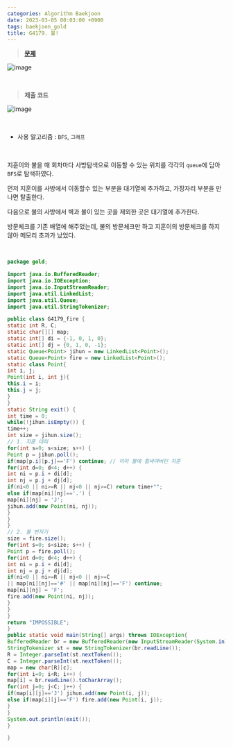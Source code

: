 ```yaml
---
categories: Algorithm Baekjoon
date: 2023-03-05 00:03:00 +0900
tags: baekjoon_gold
title: G4179. 불!
---
```


> **[문제](https://www.acmicpc.net/problem/4179)**

![image](https://user-images.githubusercontent.com/80896077/229779095-1acfff43-bc18-4a91-9ad1-b830b41e9821.png)

<br>

> **제출 코드**

![image](https://user-images.githubusercontent.com/80896077/229779117-7f96265d-4354-4063-b187-2d768953d71a.png)

<br>

- 사용 알고리즘 : `BFS`, `그래프`

<br>

지훈이와 불을 매 회차마다 사방탐색으로 이동할 수 있는 위치를 각각의 `queue`에 담아 `BFS`로 탐색하였다.

먼저 지훈이를 사방에서 이동할수 있는 부분을 대기열에 추가하고, 가장자리 부분을 만나면 탈출한다.

다음으로 불의 사방에서 벽과 불이 있는 곳을 제외한 곳은 대기열에 추가한다.

방문체크를 기존 배열에 해주었는데, 불의 방문체크만 하고 지훈이의 방문체크를 하지 않아 메모리 초과가 났었다.

<br>

```java
package gold;

import java.io.BufferedReader;
import java.io.IOException;
import java.io.InputStreamReader;
import java.util.LinkedList;
import java.util.Queue;
import java.util.StringTokenizer;

public class G4179_fire {
static int R, C;
static char[][] map;
static int[] di = {-1, 0, 1, 0};
static int[] dj = {0, 1, 0, -1};
static Queue<Point> jihun = new LinkedList<Point>();
static Queue<Point> fire = new LinkedList<Point>();
static class Point{
int i, j;
Point(int i, int j){
this.i = i;
this.j = j;
}
}
static String exit() {
int time = 0;
while(!jihun.isEmpty()) {
time++;
int size = jihun.size();
// 1. 지훈 대피
for(int s=0; s<size; s++) {
Point p = jihun.poll();
if(map[p.i][p.j]=='F') continue; // 이미 불에 휩싸여버린 지훈
for(int d=0; d<4; d++) {
int ni = p.i + di[d];
int nj = p.j + dj[d];
if(ni<0 || ni>=R || nj<0 || nj>=C) return time+"";
else if(map[ni][nj]=='.') {
map[ni][nj] = 'J';
jihun.add(new Point(ni, nj));
}
}
}
// 2. 불 번지기
size = fire.size();
for(int s=0; s<size; s++) {
Point p = fire.poll();
for(int d=0; d<4; d++) {
int ni = p.i + di[d];
int nj = p.j + dj[d];
if(ni<0 || ni>=R || nj<0 || nj>=C
|| map[ni][nj]=='#' || map[ni][nj]=='F') continue;
map[ni][nj] = 'F';
fire.add(new Point(ni, nj));
}
}
}
return "IMPOSSIBLE";
}
public static void main(String[] args) throws IOException{
BufferedReader br = new BufferedReader(new InputStreamReader(System.in));
StringTokenizer st = new StringTokenizer(br.readLine());
R = Integer.parseInt(st.nextToken());
C = Integer.parseInt(st.nextToken());
map = new char[R][c];
for(int i=0; i<R; i++) {
map[i] = br.readLine().toCharArray();
for(int j=0; j<C; j++) {
if(map[i][j]=='J') jihun.add(new Point(i, j));
else if(map[i][j]=='F') fire.add(new Point(i, j));
}
}
System.out.println(exit());
}

}

```

```

```
